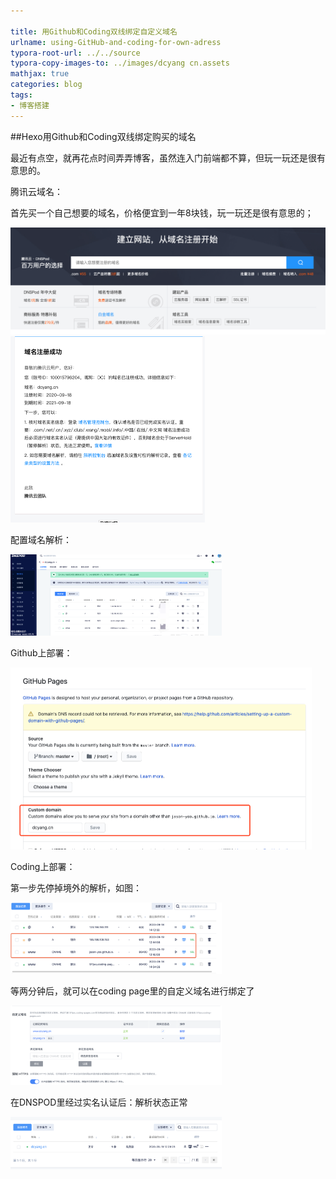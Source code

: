 ```yaml
---

title: 用Github和Coding双线绑定自定义域名
urlname: using-GitHub-and-coding-for-own-adress
typora-root-url: ../../source
typora-copy-images-to: ../images/dcyang cn.assets
mathjax: true
categories: blog
tags:
- 博客搭建
---
```


##Hexo用Github和Coding双线绑定购买的域名

最近有点空，就再花点时间弄弄博客，虽然连入门前端都不算，但玩一玩还是很有意思的。

<!--more-->

腾讯云域名：

首先买一个自己想要的域名，价格便宜到一年8块钱，玩一玩还是很有意思的；

<img src="/images/dcyang%20cn.assets/image-20200918135145781.png" alt="image-20200918135145781" style="zoom: 50%;" />

<img src="/images/dcyang%20cn.assets/image-20200918135332850.png" alt="image-20200918135332850" style="zoom:50%;" />

配置域名解析：

<img src="/images/dcyang%20cn.assets/image-20200918141608365.png" alt="image-20200918141608365" style="zoom: 33%;" />

Github上部署： 

<img src="/images/dcyang%20cn.assets/image-20200918143446113.png" alt="image-20200918143446113" style="zoom:50%;" />

Coding上部署：

第一步先停掉境外的解析，如图：

<img src="/images/dcyang%20cn.assets/image-20200919125106720.png" alt="image-20200919125106720" style="zoom:33%;" />

等两分钟后，就可以在coding page里的自定义域名进行绑定了

<img src="/images/dcyang%20cn.assets/image-20200919125023135.png" alt="image-20200919125023135" style="zoom:33%;" />



在DNSPOD里经过实名认证后：解析状态正常

<img src="/images/dcyang%20cn.assets/image-20200919123141461.png" alt="image-20200919123141461" style="zoom: 33%;" />